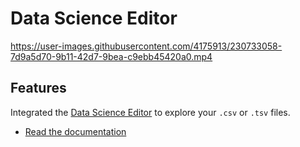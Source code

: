 # Data Science Editor

https://user-images.githubusercontent.com/4175913/230733058-7d9a5d70-9b11-42d7-9bea-c9ebb45420a0.mp4

## Features

Integrated the [Data Science Editor](https://microsoft.github.io/data-science-editor/) to explore your `.csv` or `.tsv` files.

-   [Read the documentation](https://microsoft.github.io/data-science-editor/vscode)

